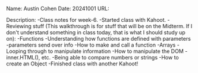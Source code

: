 Name:
    Austin Cohen
Date:
    20241001
URL:

Description:
    -Class notes for week-6.
    -Started class with Kahoot.
    -Reviewing stuff (This walkthrough is for stuff that will be on the Midterm. If I don't understand something in class today, that is what I should study up on):
        -Functions
            -Understanding how functions are defined with parameters
                -parameters send over info
            -How to make and call a function
        -Arrays
            -Looping through to manipulate information
        -How to manipulate the DOM
            -inner.HTML(), etc.
        -Being able to compare numbers or strings
        -How to create an Object
    -Finished class with another Kahoot!